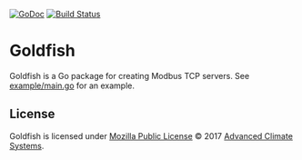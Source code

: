 [![GoDoc](https://godoc.org/github.com/AdvancedClimateSystems/goldfish?status.svg)](https://godoc.org/github.com/AdvancedClimateSystems/goldfish)
[![Build Status](https://travis-ci.org/AdvancedClimateSystems/goldfish.svg?branch=master)](https://travis-ci.org/AdvancedClimateSystems/goldfish)

# Goldfish

Goldfish is a Go package for creating Modbus TCP servers. See
[example/main.go][example] for an example.

## License

Goldfish is licensed under [Mozilla Public License][mpl] © 2017 [Advanced
Climate Systems][acs].

[acs]: climotion.com
[example]: example/main.go
[mpl]: LICENSE
